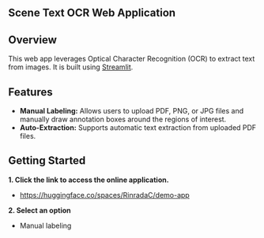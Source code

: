 ## Scene Text OCR Web Application

## Overview
This web app leverages Optical Character Recognition (OCR) to extract text from images. It is built using [Streamlit](https://streamlit.io/).

## Features
* **Manual Labeling:** Allows users to upload PDF, PNG, or JPG files and manually draw annotation boxes around the regions of interest.
* **Auto-Extraction:** Supports automatic text extraction from uploaded PDF files.


## Getting Started
**1. Click the link to access the online application.**
- https://huggingface.co/spaces/RinradaC/demo-app

**2. Select an option**
- Manual labeling

